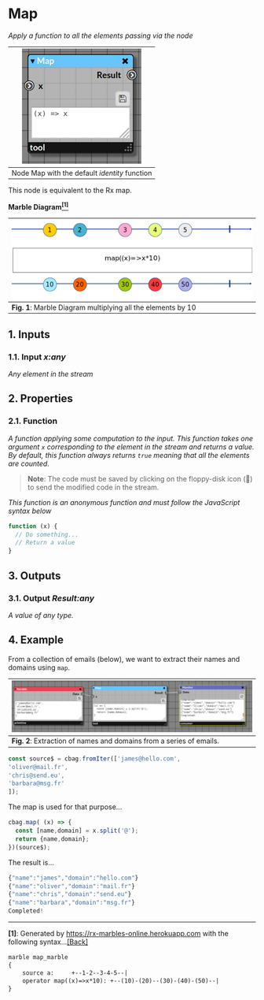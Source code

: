 # Map

_Apply a function to all the elements passing via the node_

| ![node Map](img/map.png) |
|------------------------|
|Node Map with the default _identity_ function|

This node is equivalent to the Rx map.

**Marble Diagram[<sup name="f1">[1]</sup>](#1)**

| ![Marble of map](img/map_marble.png) | 
|------------------------------------------|
| **Fig. 1**: Marble Diagram multiplying all the elements by 10  |

## 1. Inputs

### 1.1. Input _x:any_

_Any element in the stream_

## 2. Properties

### 2.1. Function

_A function applying some computation to the input. This function takes one argument `x` corresponding to the element in the stream and returns a value._
_By default, this function always returns `true` meaning that all the elements are counted._

> **Note**: The code must be saved by clicking on the floppy-disk icon (💾) to send the modified code in the stream.
 

_This function is an anonymous function and must follow the JavaScript syntax below_

```javascript
function (x) {
  // Do something...
  // Return a value
}
```

## 3. Outputs

### 3.1. Output _Result:any_

_A value of any type._

## 4. Example

From a collection of emails (below), we want to extract their names and domains using `map`.

| ![Marble of map](img/map_example.png) | 
|------------------------------------------|
| **Fig. 2**: Extraction of names and domains from a series of emails.  |

```javascript
const source$ = cbag.fromIter(['james@hello.com',
'oliver@mail.fr',
'chris@send.eu',
'barbara@msg.fr'
]);
```

The map is used for that purpose...

```javascript
cbag.map( (x) => {
  const [name,domain] = x.split('@');
  return {name,domain};
})(source$);
```

The result is...

```javascript
{"name":"james","domain":"hello.com"}
{"name":"oliver","domain":"mail.fr"}
{"name":"chris","domain":"send.eu"}
{"name":"barbara","domain":"msg.fr"}
Completed!
```
---

<b name="1">[1]</b>: Generated by https://rx-marbles-online.herokuapp.com with the following syntax...[[Back]](#f1)
```
marble map_marble
{
    source a:     +--1-2--3-4-5--|
    operator map((x)=>x*10): +--(10)-(20)--(30)-(40)-(50)--|
}
```
